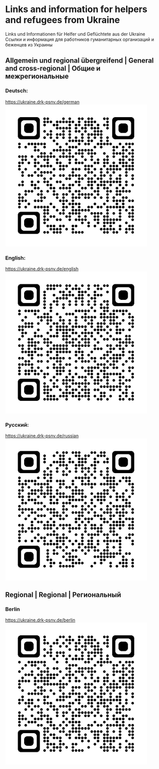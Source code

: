 # Links and information for helpers and refugees from Ukraine  

Links und Informationen für Helfer und Geflüchtete aus der Ukraine  
Ссылки и информация для работников гуманитарных организаций и беженцев из Украины

## Allgemein und regional übergreifend | General and cross-regional | Общие и межрегиональные

### Deutsch:

https://ukraine.drk-psnv.de/german  
![](qrcode_ukraine.drk-psnv.de.german.png)  

### English:  
https://ukraine.drk-psnv.de/english  
![](qrcode_ukraine.drk-psnv.de.english.png)  

### Русский:  
https://ukraine.drk-psnv.de/russian  
![](qrcode_ukraine.drk-psnv.de.russian.png)  

## Regional | Regional | Региональный 

### Berlin

https://ukraine.drk-psnv.de/berlin  
![](qrcode_ukraine.drk-psnv.de.berlin.png)  
